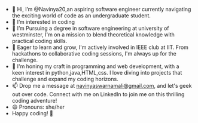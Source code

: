 - 👋 Hi, I’m @Navinya20,an aspiring software engineer currently navigating the exciting world of code as an undergraduate student.
- 👀 I’m interested in coding
- 🌱 I’m Pursuing a degree in software engineering at university of westminster, I'm on a mission to blend theoretical knowledge with practical coding skills.
- 🚀 Eager to learn and grow, I'm actively involved in IEEE club at IIT. From hackathons to collaborative coding sessions, I'm always up for the challenge.
- 💞️ I'm honing my craft in programming and web development, with a keen interest in python,java,HTML,css. I love diving into projects that challenge and expand my coding horizons.
- 📫 Drop me a message at navinyaswarnamali@gmail.com, and let's geek out over code. Connect with me on LinkedIn to join me on this thrilling coding adventure!
- 😄 Pronouns: she/her
- Happy coding! 🚀

<!---
Navinya20/Navinya20 is a ✨ special ✨ repository because its `README.md` (this file) appears on your GitHub profile.
You can click the Preview link to take a look at your changes.
--->
